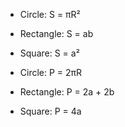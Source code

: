 
- Circle: S = πR²
- Rectangle: S = ab
- Square: S = a²


- Circle: P = 2πR
- Rectangle: P = 2a + 2b
- Square: P = 4a
